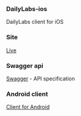 ### DailyLabs-ios
DailyLabs client for iOS

### Site
[Live](http://dailylabs.herokuapp.com/)

### Swagger api
[Swagger](https://app.swaggerhub.com/api/artifaqiq/DailyLabs/1.0.1) - API specification

### Android client
[Client for Android](https://github.com/Aseedr/DailyLabs)
